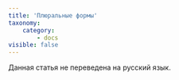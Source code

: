 ```yaml
---
title: 'Плюральные формы'
taxonomy:
    category:
        - docs
visible: false
---
```


Данная статья не переведена на русский язык.

